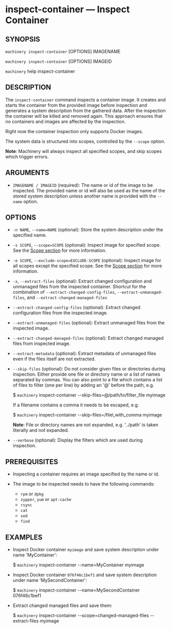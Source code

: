 
# inspect-container — Inspect Container

## SYNOPSIS

`machinery inspect-container` [OPTIONS] IMAGENAME

`machinery inspect-container` [OPTIONS] IMAGEID

`machinery` help inspect-container


## DESCRIPTION

The `inspect-container` command inspects a container image. It creates and starts the container from the provided image before inspection
and generates a system description from the gathered data. After the inspection the container will be killed and removed again.
This approach ensures that no containers and images are affected by the inspection.

Right now the container inspection only supports Docker images.

The system data is structured into scopes, controlled by the
`--scope` option.

**Note**:
Machinery will always inspect all specified scopes, and skip scopes which
trigger errors.


## ARGUMENTS

  * `IMAGENAME / IMAGEID` (required):
    The name or id of the image to be inspected. The provided name or id will also be
    used as the name of the stored system description unless another name is
    provided with the `--name` option.


## OPTIONS

  * `-n NAME`, `--name=NAME` (optional):
    Store the system description under the specified name.

  * `-s SCOPE`, `--scope=SCOPE` (optional):
    Inspect image for specified scope.
    See the [Scope section](#Scopes) for more information.

  * `-e SCOPE`, `--exclude-scope=EXCLUDE-SCOPE` (optional):
    Inspect image for all scopes except the specified scope.
    See the [Scope section](#Scopes) for more information.

  * `-x`, `--extract-files` (optional):
    Extract changed configuration and unmanaged files from the inspected container.
    Shortcut for the combination of `--extract-changed-config-files`,
    `--extract-unmanaged-files`, and `--extract-changed-managed-files`

  * `--extract-changed-config-files` (optional):
    Extract changed configuration files from the inspected image.

  * `--extract-unmanaged-files` (optional):
    Extract unmanaged files from the inspected image.

  * `--extract-changed-managed-files` (optional):
    Extract changed managed files from inspected image.

  * `--extract-metadata` (optional):
    Extract metadata of unmanaged files even if the files itself are not extracted.

  * `--skip-files` (optional):
    Do not consider given files or directories during inspection. Either provide
    one file or directory name or a list of names separated by commas. You can
    also point to a file which contains a list of files to filter (one per line)
    by adding an '@' before the path, e.g.

      $ `machinery` inspect-container --skip-files=@/path/to/filter_file myimage

    If a filename contains a comma it needs to be escaped, e.g.

      $ `machinery` inspect-container --skip-files=/file\\,with_comma myimage

    **Note**: File or directory names are not expanded, e.g. '../path' is taken
      literally and not expanded.

  * `--verbose` (optional):
    Display the filters which are used during inspection.


## PREREQUISITES

  * Inspecting a container requires an image specified by the name or id.

  * The image to be inspected needs to have the following commands:

    * `rpm` or `dpkg`
    * `zypper`, `yum` or `apt-cache`
    * `rsync`
    * `cat`
    * `sed`
    * `find`

## EXAMPLES

  * Inspect Docker container `myimage` and save system description under name 'MyContainer':

    $ `machinery` inspect-container --name=MyContainer myimage

  * Inspect Docker container `076f46c1bef1` and save system description under name 'MySecondContainer':

    $ `machinery` inspect-container --name=MySecondContainer 076f46c1bef1

  * Extract changed managed files and save them:

    $ `machinery` inspect-container --scope=changed-managed-files --extract-files myimage
